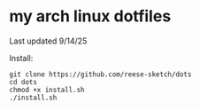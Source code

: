 # my arch linux dotfiles

Last updated 9/14/25

Install:
```
git clone https://github.com/reese-sketch/dots
cd dots
chmod +x install.sh
./install.sh
```
